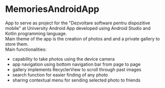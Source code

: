 # MemoriesAndroidApp  
App to serve as project for the "Dezvoltare software pentru dispozitive mobile" at University
Android App developed using Android Studio and Kotlin programming language.  
Main theme of the app is the creation of photos and and a private gallery to store them.  
Main functionalities:  
- capability to take photos using the device camera  
- app navigation using bottom navigation bar from page to page  
- gallery implements RecyclerView to scroll through past images  
- search function for easier finding of any photo  
- sharing contextual menu for sending selected photo to friends  
